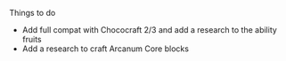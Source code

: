 Things to do

* Add full compat with Chococraft 2/3 and add a research to the ability fruits
* Add a research to craft Arcanum Core blocks
